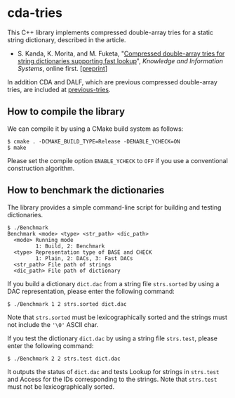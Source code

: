 # cda-tries

This C++ library implements compressed double-array tries for a static string dictionary, described in the article.

* S. Kanda, K. Morita, and M. Fuketa, "[Compressed double-array tries for string dictionaries supporting fast lookup](http://dx.doi.org/10.1007/s10115-016-0999-8)", _Knowledge and Information Systems_, online first. [[preprint](https://sites.google.com/site/shnskknd/kais2016.pdf)]

In addition CDA and DALF, which are previous compressed double-array tries, are included at [previous-tries](https://github.com/kamp78/cda-tries/tree/master/previous-tries).

## How to compile the library

We can compile it by using a CMake build system as follows:

```
$ cmake . -DCMAKE_BUILD_TYPE=Release -DENABLE_YCHECK=ON
$ make
```

Please set the compile option `ENABLE_YCHECK` to `OFF` if you use a conventional construction algorithm.

## How to benchmark the dictionaries

The library provides a simple command-line script for building and testing dictionaries.

```
$ ./Benchmark 
Benchmark <mode> <type> <str_path> <dic_path>
  <mode> Running mode
         1: Build, 2: Benchmark
  <type> Representation type of BASE and CHECK
         1: Plain, 2: DACs, 3: Fast DACs
  <str_path> File path of strings
  <dic_path> File path of dictionary
```

If you build a dictionary `dict.dac` from a string file `strs.sorted` by using a DAC representation, please enter the following command:

```
$ ./Benchmark 1 2 strs.sorted dict.dac
```

Note that `strs.sorted` must be lexicographically sorted and the strings must not include the `'\0'` ASCII char.

If you test the dictionary `dict.dac` by using a string file `strs.test`, please enter the following command:

```
$ ./Benchmark 2 2 strs.test dict.dac
```

It outputs the status of `dict.dac` and tests Lookup for strings in `strs.test` and Access for the IDs corresponding to the strings.
Note that `strs.test` must not be lexicographically sorted.
